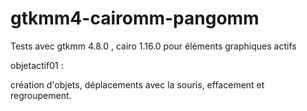 # gtkmm4-cairomm-pangomm

Tests avec gtkmm 4.8.0  , cairo 1.16.0 pour éléments graphiques actifs

objetactif01 :

  création d'objets, déplacements avec la souris, effacement et regroupement.
